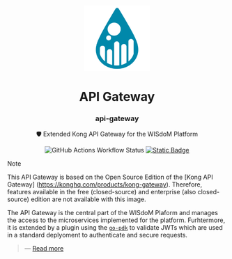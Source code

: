 <div align="center">
<img height="150px" src="https://raw.githubusercontent.com/wisdom-oss/brand/main/svg/standalone_color.svg">
<h1>API Gateway</h1>
<h3>api-gateway</h3>
<p>🛡️ Extended Kong API Gateway for the WISdoM Platform</p>
<img alt="GitHub Actions Workflow Status" src="https://img.shields.io/github/actions/workflow/status/wisdom-oss/api-gateway/docker.yaml?style=for-the-badge&label=Docker%20Build">
<a href="https://github.com/wisdom-oss/api-gateway/pkgs/container/api-gateway">
<img alt="Static Badge" src="https://img.shields.io/badge/ghcr.io-wisdom--oss%2Fapi--gateway-2496ED?style=for-the-badge&logo=docker&logoColor=white&labelColor=555555">
</a>
</div>

> [!NOTE]
> This API Gateway is based on the Open Source Edition of the [Kong API Gateway]
> (https://konghq.com/products/kong-gateway).
> Therefore, features available in the free (closed-source) and enterprise (also
> closed-source) edition are not available with this image.

The API Gateway is the central part of the WISdoM Plaform and manages the access
to the microservices implemented for the platform.
Furhtermore, it is extended by a plugin using the 
[`go-pdk`](https://github.com/Kong/go-pdk) to validate JWTs which are used in a
standard deplyoment to authenticate and secure requests.
> &mdash; [Read more](plugins/oidc/README.md)